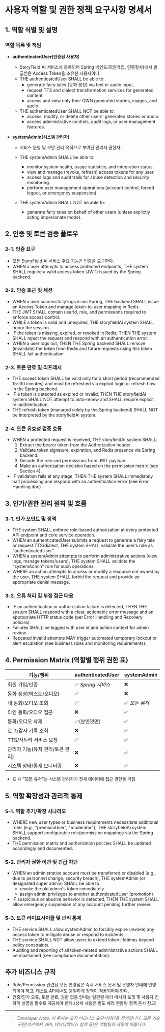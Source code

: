 # 사용자 역할 및 권한 정책 요구사항 명세서

## 1. 역할 식별 및 설명

### 역할 목록 및 책임

- **authenticatedUser(인증된 사용자)**
    - StoryField AI 서비스에 등록되어 Spring 백엔드(회원가입, 인증절차)에서 발급받은 Access Token을 소유한 사용자이다.
    - THE authenticatedUser SHALL be able to:
        - generate fairy tales (동화 생성) via text or audio input.
        - request TTS and dialect transformation services for generated content.
        - access and view only their OWN generated stories, images, and audio.
    - THE authenticatedUser SHALL NOT be able to:
        - access, modify, or delete other users’ generated stories or audio.
        - access administrative controls, audit logs, or user management features.

- **systemAdmin(시스템 관리자)**
    - 서비스 운영 및 보안 관리 목적으로 부여된 관리자 권한자.
    - THE systemAdmin SHALL be able to:
        - monitor system health, usage statistics, and integration status.
        - view and manage (revoke, refresh) access tokens for any user.
        - access logs and audit trails for abuse detection and security monitoring.
        - perform user management operations (account control, forced logout, or emergency suspension).

    - THE systemAdmin SHALL NOT be able to:
        - generate fairy tales on behalf of other users (unless explictly acting impersonate mode).


## 2. 인증 및 토큰 검증 플로우

### 2-1. 인증 요구
- 모든 StoryField AI 서비스 주요 기능은 인증을 요구한다. 
- WHEN a user attempts to access protected endpoints, THE system SHALL require a valid access token (JWT) issued by the Spring backend.

### 2-2. 인증 토큰 및 세션
- WHEN a user successfully logs in via Spring, THE backend SHALL issue an Access Token and manage token-to-user mapping in Redis.
- THE JWT SHALL contain userId, role, and permissions required to enforce access control.
- WHILE a token is valid and unexpired, THE storyfieldAi system SHALL honor the session.
- IF the token is missing, expired, or revoked in Redis, THEN THE system SHALL reject the request and respond with an authentication error.
- WHEN a user logs out, THEN THE Spring backend SHALL remove (invalidate) the token from Redis and future requests using this token SHALL fail authentication.

### 2-3. 토큰 만료 및 리프레시
- THE access token SHALL be valid only for a short period (recommended 15~30 minutes) and must be refreshed via explicit login or refresh flow in the Spring backend.
- IF a token is detected as expired or invalid, THEN THE storyfieldAi system SHALL NOT attempt to auto-renew and SHALL require explicit re-authentication.
- THE refresh token (managed solely by the Spring backend) SHALL NOT be interpreted by the storyfieldAi system.

### 2-4. 토큰 유효성 검증 흐름
- WHEN a protected request is received, THE storyfieldAi system SHALL:
    1. Extract the bearer token from the Authorization header.
    2. Validate token signature, expiration, and Redis presence via Spring backend.
    3. Decode the role and permissions from JWT payload.
    4. Make an authorization decision based on the permission matrix (see Section 4).
- IF validation fails at any stage, THEN THE system SHALL immediately halt processing and respond with an authentication error (see Error Handling doc).

## 3. 인가/권한 관리 원칙 및 흐름

### 3-1. 인가 포인트 및 정책
- THE system SHALL enforce role-based authorization at every protected API endpoint and core service operation.
- WHEN an authenticatedUser submits a request to generate a fairy tale or request TTS/dialect, THE system SHALL validate the user's role as "authenticatedUser".
- WHEN a systemAdmin attempts to perform administrative actions (view logs, manage tokens/users), THE system SHALL validate the "systemAdmin" role for such operations.
- WHERE an action attempts to access or modify a resource not owned by the user, THE system SHALL forbid the request and provide an appropriate denial message.

### 3-2. 오류 처리 및 부정 접근 대응
- IF an authentication or authorization failure is detected, THEN THE system SHALL respond with a clear, actionable error message and an appropriate HTTP status code (per Error Handling and Recovery policies).
- Failures SHALL be logged with user id and action context for admin review.
- Repeated invalid attempts MAY trigger automated temporary lockout or alert escalation (see business rules and monitoring requirements).

## 4. Permission Matrix (역할별 행위 권한 표)

| 기능/행위 | authenticatedUser | systemAdmin |
|-------------------------------|----------------------|--------------|
| 회원 가입/인증                | ✅ *Spring 서비스*   | ❌           |
| 동화 생성(텍스트/오디오)       | ✅                   | ❌           |
| 내 동화/오디오 조회            | ✅                   | ✅ *모든 유저*|
| 타인 동화/오디오 접근          | ❌                   | ✅           |
| 동화/오디오 삭제               | ✅(본인껏만)           | ✅           |
| 로그/감사 기록 조회            | ❌                   | ✅           |
| TTS/사투리 서비스 요청         | ✅                   | ✅           |
| 관리자 기능(유저 관리/토큰 관리)| ❌                   | ✅           |
| 시스템 상태/통계 모니터링      | ❌                   | ✅           |

* 표 내 "모든 유저"는 시스템 관리자가 전체 데이터에 접근 권한을 가짐.

## 5. 역할 확장성과 관리적 통제

### 5-1. 역할 추가/확장 시나리오
- WHERE new user types or business requirements necessitate additional roles (e.g., "premiumUser", "moderator"), THE storyfieldAi system SHALL support configurable role/permission mappings via the Spring backend.
- THE permission matrix and authorization policies SHALL be updated accordingly and documented.

### 5-2. 관리자 권한 이관 및 긴급 차단
- WHEN an administrative account must be transferred or disabled (e.g., due to personnel change, security breach), THE systemAdmin (or designated super admin) SHALL be able to:
    - revoke the old admin's token immediately
    - assign admin privileges to another authenticatedUser (promotion)
- IF suspicious or abusive behavior is detected, THEN THE system SHALL allow emergency suspension of any account pending further review.

### 5-3. 토큰 라이프사이클 및 관리 통제
- THE service SHALL allow systemAdmin to forcibly expire (revoke) any access token to mitigate abuse or respond to incidents.
- THE service SHALL NOT allow users to extend token lifetimes beyond policy constraints.
- Auditing and reporting of all token-related administrative actions SHALL be maintained (see compliance documentation).

## 추가 비즈니스 규칙
- Role/Permission 관련된 모든 변경점은 즉시 서비스 문서 및 운영자 안내에 반영되어야 하고, 테스트 API에서도 동일하게 정책이 적용되어야 한다.
- 인증/인가 오류, 토큰 만료, 권한 없음 안내는 일관된 에러 메시지 포맷 및 사용자 친화적 설명을 필수로 제공해야 한다.(상세 내용은 별도 에러 핸들링 정책 문서 참고)

---

> *Developer Note: 이 문서는 오직 비즈니스 요구사항만을 정의합니다. 모든 기술 구현(아키텍처, API, 데이터베이스 설계 등)은 개발팀의 재량에 따릅니다.*